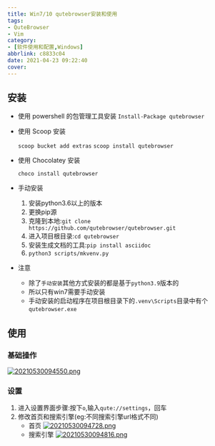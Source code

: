```yaml
---
title: Win7/10 qutebrowser安装和使用
tags: 
- QuteBrowser
- Vim
category: 
- [软件使用和配置,Windows]
abbrlink: c8833c04
date: 2021-04-23 09:22:40
cover:
---
```


## 安装

+ 使用 powershell 的包管理工具安装
    `Install-Package qutebrowser`

    



+ 使用 Scoop 安装

    `scoop bucket add extras`
    `scoop install qutebrowser`



+ 使用 Chocolatey 安装

    `choco install qutebrowser`



+ 手动安装

    1. 安装python3.6以上的版本
    2. 更换pip源
    3. 克隆到本地:`git clone https://github.com/qutebrowser/qutebrowser.git`
    4. 进入项目根目录:`cd qutebrowser`
    5. 安装生成文档的工具:`pip install asciidoc`
    6. `python3 scripts/mkvenv.py`

+ 注意

    - 除了`手动安装`其他方式安装的都是基于`python3.9`版本的
    - 所以只有win7需要手动安装
    - 手动安装的启动程序在项目根目录下的`.venv\Scripts`目录中有个`qutebrowser.exe`

## 使用

### 基础操作

[![20210530094550.png](https://gitee.com/huang_jian_hua/blog-images-bed/raw/master/20210530100106.jpg
)](https://gitee.com/huang_jian_hua/blog-images-bed/raw/master/20210530100106.jpg
)

### 设置

1. 进入设置界面步骤:按下`o`,输入`qute://settings`，回车
2. 修改首页和搜索引擎(eg:不同搜索引擎url格式不同)
   + 首页
        [![20210530094728.png](https://gitee.com/huang_jian_hua/blog-images-bed/raw/master/20210530100220.png
)](https://gitee.com/huang_jian_hua/blog-images-bed/raw/master/20210530100220.png
)
   + 搜索引擎
        [![20210530094816.png](https://gitee.com/huang_jian_hua/blog-images-bed/raw/master/20210530100105.jpg
)](https://gitee.com/huang_jian_hua/blog-images-bed/raw/master/20210530100105.jpg
)




